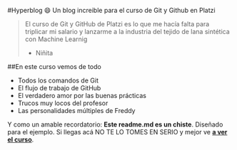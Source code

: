 #Hyperblog :smile:
Un blog increible para el curso de Git y Github en Platzi
> El curso de Git y GitHub de Platzi es lo que me hacía falta para triplicar mi salario y lanzarme a la industria del tejido de lana sintética con Machine Learnig
> - Niñita

##En este curso vemos de todo
* Todos los comandos de Git
* El flujo de trabajo de GitHub
* El verdadero amor por las buenas prácticas
* Trucos muy locos del profesor
* Las personalidades múltiples de Freddy

Y como un amable recordatorio: **Este readme.md es un chiste**. Diseñado para el ejemplo. Si llegas acá NO TE LO TOMES EN SERIO y mejor ve [**a ver el curso**](https://platzi.com/cursos/git-github "a ver el curso").